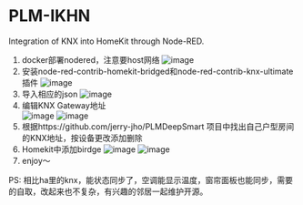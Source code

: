 # PLM-IKHN
Integration of KNX into HomeKit through Node-RED.
1. docker部署nodered，注意要host网络
   ![image](https://github.com/new1943/PLM-IKHN/blob/main/IMG/img_1.png)
2. 安装node-red-contrib-homekit-bridged和node-red-contrib-knx-ultimate插件
   ![image](https://github.com/new1943/PLM-IKHN/blob/main/IMG/img.png)
4. 导入相应的json
   ![image](https://github.com/new1943/PLM-IKHN/blob/main/IMG/WechatIMG1448.jpg)
6. 编辑KNX Gateway地址  
   ![image](https://github.com/new1943/PLM-IKHN/blob/main/IMG/WechatIMG1449.jpg)
   ![image](https://github.com/new1943/PLM-IKHN/blob/main/IMG/img_3.png)
7. 根据https://github.com/jerry-jho/PLMDeepSmart 项目中找出自己户型房间的KNX地址，按设备更改添加删除
8. Homekit中添加birdge
   ![image](https://github.com/new1943/PLM-IKHN/blob/main/IMG/img_4.png)
   ![image](https://github.com/new1943/PLM-IKHN/blob/main/IMG/img_5.png)
9. enjoy～


PS: 相比ha里的knx，能状态同步了，空调能显示温度，窗帘面板也能同步，需要的自取，改起来也不复杂，有兴趣的邻居一起维护开源。
